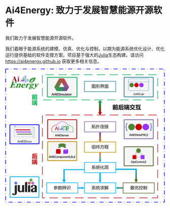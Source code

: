 # Ai4Energy: 致力于发展智慧能源开源软件

我们致力于发展智慧能源开源软件。

我们着眼于能源系统的建模、仿真、优化与控制，以期为能源系统优化设计、优化运行提供基础的软件支撑方案。项目基于强大的[Julia](https://julialang.org/)生态构建。请访问 <https://ai4energy.github.io> 获取更多相关信息。

<div align=center><img src="./profile/framework.png"></div>
